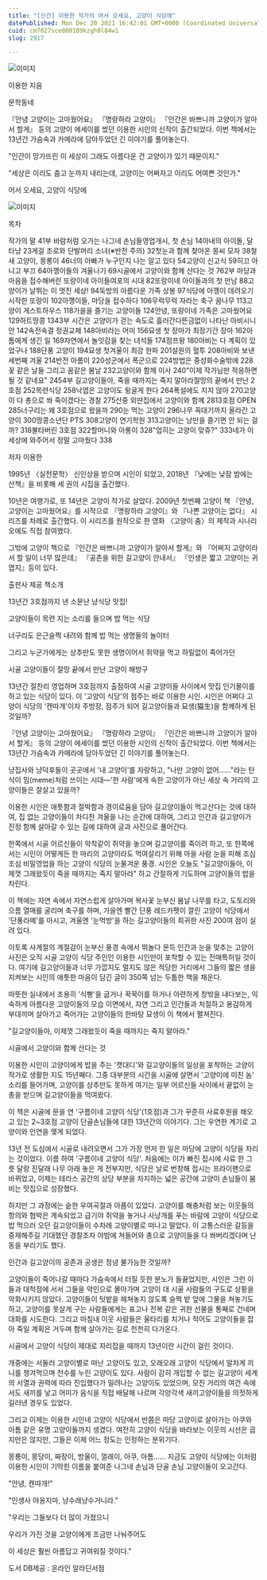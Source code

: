 ```yaml
---
title: "[신간] 이용한 작가의 어서 오세요, 고양이 식당에"
datePublished: Mon Dec 20 2021 16:42:01 GMT+0000 (Coordinated Universal Time)
cuid: cm7027sce000109kzgh0l84w1
slug: 2917

---
```



![이미지](https://cdn.hashnode.com/res/hashnode/image/upload/v1739252805318/7391f330-d278-4579-9892-f6aaa73be768.jpeg)

이용한 지음

문학동네

『안녕 고양이는 고마웠어요』 『명랑하라 고양이』 『인간은 바쁘니까 고양이가 알아서 할게』 등의 고양이 에세이를 썼던 이용한 시인의 신작이 출간되었다. 이번 책에서는 13년간 가슴속과 카메라에 담아두었던 긴 이야기를 풀어놓는다.

"인간이 망가뜨린 이 세상이 그래도 아름다운 건 고양이가 있기 때문이지."

"세상은 이리도 춥고 눈까지 내리는데, 고양이는 어쩌자고 이리도 어여쁜 것인가."

어서 오세요, 고양이 식당에

![이미지](https://cdn.hashnode.com/res/hashnode/image/upload/v1739252807365/600be029-1c48-4c36-b0ac-d6c0b0c8f96f.png)

목차

작가의 말 41부 바람처럼 오가는 나그네 손님들영업개시, 첫 손님 14아내의 아이돌, 달타냥 23게걸 조로와 단발머리 소녀(※반전 주의) 32첫눈과 함께 찾아온 몽씨 모자 38철새 고양이, 몽롱이 46너의 아빠가 누구인지 나는 알고 있다 54고양이 신고식 59히끄 아니고 부끄 64아깽이들의 겨울나기 69시골에서 고양이와 함께 산다는 것 762부 마당과 마음을 접수해버린 또랑이네 아이들여포의 시대 82또랑이네 아이들과의 첫 만남 88고양이가 날뛰는 이 멋진 세상! 94둑방의 아름다운 가족 상봉 97식당에 아깽이 데려오기 시작한 또랑이 102아깽이들, 마당을 접수하다 106무럭무럭 자라는 축구 꿈나무 113고양이 게스트하우스 118가을을 즐기는 고양이들 124안녕, 또랑이네 가족은 고마웠어요 129하트땅콩 1343부 시간은 고양이가 걷는 속도로 흘러간다뜬금없이 나타난 아비시니안 142속전속결 정권교체 148아비라는 어미 156묘생 첫 장마가 최장기간 장마 162아톰에게 생긴 일 169자연에서 놀잇감을 찾는 녀석들 174점프왕 180아비는 다 계획이 있었구나 188단풍 고양이 194묘생 첫겨울이 최강 한파 201설원의 혈투 208아비와 보낸 세번째 겨울 214반전 아롬이 220성군에서 폭군으로 224방법은 중성화수술밖에 228꽃 같은 날들 그리고 꿈같은 봄날 232고양이와 함께 이사 240"이제 작가님만 적응하면 될 것 같네요" 2454부 길고양이들아, 죽을 때까지는 죽지 말아라절망의 끝에서 만난 2호점 252목련식당 258낙엽은 고양이도 뒹굴게 한다 264폭설에도 지지 않아 270고양이 다 총으로 쏴 죽이겠다는 경찰 275산중 외딴집에서 고양이와 함께 2813호점 OPEN 285너구리는 왜 3호점으로 왔을까 290눈 먹는 고양이 296나무 꼭대기까지 올라간 고양이 300땅콩소년단 PTS 308고양이 연기학원 313고양이는 낭만을 즐기면 안 되는 걸까? 318불타버린 3호점 322할머니와 아롱이 328"업히는 고양이 맞쥬?" 333네가 이 세상에 와주어서 정말 고마웠다 338

저자 이용한

1995년 〈실천문학〉 신인상을 받으며 시인이 되었고, 2018년 『낮에는 낮잠 밤에는 산책』을 비롯해 세 권의 시집을 출간했다.

10년은 여행가로, 또 14년은 고양이 작가로 살았다. 2009년 첫번째 고양이 책 『안녕, 고양이는 고마웠어요』를 시작으로 『명랑하라 고양이』와 『나쁜 고양이는 없다』 시리즈를 차례로 출간했다. 이 시리즈를 원작으로 한 영화 〈고양이 춤〉의 제작과 시나리오에도 직접 참여했다.

그밖에 고양이 책으로 『인간은 바쁘니까 고양이가 알아서 할게』와 『어쩌지 고양이라서 할 일이 너무 많은데』 『공존을 위한 길고양이 안내서』 『인생은 짧고 고양이는 귀엽지』등이 있다.

출판사 제공 책소개

13년간 3호점까지 낸 소문난 냥식당 맛집!

고양이들이 목련 지는 소리를 들으며 밥 먹는 식당

너구리도 은근슬쩍 내려와 함께 밥 먹는 생명들의 놀이터

그리고 누군가에게는 상추만도 못한 생명이어서 쥐약을 먹고 하릴없이 죽어가던

시골 고양이들이 절망 끝에서 만난 고양이 해방구

13년간 절찬리 영업하며 3호점까지 출점하여 시골 고양이들 사이에서 맛집 인기몰이를 하고 있는 식당이 있다. 이 '고양이 식당'의 점주는 바로 이용한 시인. 시인은 어쩌다 고양이 식당의 '캔따개'이자 주방장, 점주가 되어 길고양이들과 묘생(猫生)을 함께하게 된 것일까?

『안녕 고양이는 고마웠어요』 『명랑하라 고양이』 『인간은 바쁘니까 고양이가 알아서 할게』 등의 고양이 에세이를 썼던 이용한 시인의 신작이 출간되었다. 이번 책에서는 13년간 가슴속과 카메라에 담아두었던 긴 이야기를 풀어놓는다.

냥집사와 냥덕후들이 곳곳에서 '내 고양이'를 자랑하고, "나만 고양이 없어……"라는 탄식이 밈(meme)처럼 쓰이는 시대―'한 사람'에게 속한 고양이가 아닌 세상 속 거리의 고양이들은 잘살고 있을까?

이용한 시인은 애틋함과 절박함과 경이로움을 담아 길고양이들이 먹고산다는 것에 대하여, 집 없는 고양이들이 차디찬 겨울을 나는 순간에 대하여, 그리고 인간과 길고양이가 진정 함께 살아갈 수 있는 길에 대하여 글과 사진으로 풀어간다.

한쪽에서 시골 어르신들이 악착같이 쥐약을 놓으며 길고양이를 죽이려 하고, 또 한쪽에서는 시인이 어떻게든 한 마리의 고양이라도 먹여살리기 위해 마을 사람 눈을 피해 조심조심 비밀영업을 하는 고양이 식당의 눈물겨운 풍경. 시인은 오늘도 "길고양이들아, 이제껏 그래왔듯이 죽을 때까지는 죽지 말아라" 하고 간절하게 기도하며 고양이들의 밥을 차린다.

이 책에는 자연 속에서 자연스럽게 살아가며 복사꽃 눈부신 봄날 나무를 타고, 도토리와 으름 열매를 굴리며 축구를 하며, 가을엔 빨간 단풍 레드카펫이 깔린 고양이 식당에서 '단풍라떼'를 마시고, 겨울엔 '눈먹방'을 하는 길고양이들의 희귀한 사진 200여 점이 실려 있다.

이토록 사계절의 계절감이 눈부신 풍경 속에서 뛰놀다 문득 인간과 눈을 맞추는 고양이 사진은 오직 시골 고양이 식당 주인인 이용한 시인만이 포착할 수 있는 전매특허일 것이다. 여기에 길고양이들과 너무 가깝지도 멀지도 않은 적당한 거리에서 그들의 짧은 생을 지켜보는 시인의 애틋한 마음이 담긴 글이 350쪽 넘는 두툼한 책을 채운다.

따뜻한 실내에서 조용히 '식빵'을 굽거나 꾹꾹이를 하거나 아련하게 창밖을 내다보는, 익숙하게 아름다운 고양이들의 모습 이면에서, 자연 그리고 인간들과 처절하고 용감하게 부대끼며 살아가고 죽어가는 고양이들의 한바탕 묘생이 이 책에서 펼쳐진다.

"길고양이들아, 이제껏 그래왔듯이 죽을 때까지는 죽지 말아라."

시골에서 고양이와 함께 산다는 것

이용한 시인이 고양이에게 밥을 주는 '캣대디'와 길고양이들의 일상을 포착하는 고양이 작가로 생활한 지도 15년째다. 그중 대부분의 시간을 시골에 살면서 '고양이에 미친 놈' 소리를 들어가며, 고양이를 상추만도 못하게 여기는 일부 어르신들 사이에서 끝없이 눈총을 받으며 길고양이들을 먹여왔다.

이 책은 시골에 문을 연 '구름이네 고양이 식당'(1호점)과 그가 꾸준히 사료후원을 해오고 있는 2~3호점 고양이 단골손님들에 대한 13년간의 이야기다. 그는 우연한 계기로 고양이와 인연을 맺게 되었다.

13년 전 도심에서 시골로 내려오면서 그가 가장 먼저 한 일은 마당에 고양이 식당을 차리는 것이었다. 이름 하여 '구름이네 고양이 식당'. 처음에는 이가 빠진 접시에 사료 한 그릇 달랑 진달래 나무 아래 놓은 게 전부지만, 식당은 날로 번창해 접시는 프라이팬으로 바뀌었고, 이제는 테라스 공간의 상당 부분을 차지하는 넓은 공간에 고양이 손님들이 붐비는 맛집으로 성장했다.

하지만 그 과정에는 숱한 우여곡절과 아픔이 있었다. 고양이를 해충처럼 보는 이웃들의 항의와 협박은 계속되었고 급기야 쥐약을 놓거나 사냥개를 푸는 바람에 고양이 식당으로 밥 먹으러 오던 길고양이들이 수차례 고양이별로 떠나고 말았다. 이 고통스러운 갈등을 중재해주길 기대했던 경찰조차 야밤에 쳐들어와 총으로 고양이들을 다 쏴버리겠다며 난동을 부리기도 했다.

인간과 길고양이의 공존과 공생은 정녕 불가능한 것일까?

고양이들이 죽어나갈 때마다 가슴속에서 터질 듯한 분노가 들끓었지만, 시인은 그런 이들과 대척점에 서서 그들을 악인으로 몰아가며 고양이 대 시골 사람들의 구도로 상황을 악화시키지 않았다. 고양이들이 텃밭을 헤쳐놓지 않도록 슬쩍 밭 앞에 그물을 쳐놓기도 하고, 고양이를 못살게 구는 사람들에게는 표고나 전복 같은 귀한 선물을 통째로 건네며 대화를 시도한다. 그리고 마침내 이웃 사람들은 울타리를 치거나 적어도 고양이들을 잡아 죽일 계획은 거두며 함께 살아가는 길로 천천히 다가온다.

시골에서 고양이 식당이 제대로 자리잡을 때까지 13년이란 시간이 걸린 것이다.

개중에는 서둘러 고양이별로 떠난 고양이도 있고, 오래오래 고양이 식당에서 알차게 끼니를 챙겨먹으며 천수를 누린 고양이도 있다. 사람이 감히 개입할 수 없는 길고양이 세계의 서열과 권력에 따라 진입했다가 밀려나는 고양이도 있었으며, 모진 거리의 여건 속에서도 새끼를 낳고 어미가 음식을 직접 배달해 나르며 각양각색 새끼고양이들을 의젓하게 길러낸 경우도 있었다.

그리고 이제는 이용한 시인네 고양이 식당에서 반쯤은 마당 고양이로 살아가는 아쿠와 아톰 같은 유명 고양이들까지 생겼다. 여전히 고양이 식당을 바라보는 이웃의 시선은 곱지만은 않지만, 그들은 이제 어느 정도는 인정하는 분위기다.

몽롱이, 몽당이, 짜장이, 방울이, 껄래이, 아쿠, 아톰…… 지금도 고양이 식당에는 이처럼 이용한 시인이 기막힌 이름을 붙여준 나그네 손님과 단골 손님 고양이들이 오고간다.

"안녕, 캔따개!"

"인생사 야옹지마, 냥수래냥수거니라."

"우리는 그들보다 더 많이 가졌으니

우리가 가진 것을 고양이에게 조금만 나눠주어도

이 세상은 훨씬 아름답고 귀여워질 것이다."

도서 DB제공 : 온라인 알라딘서점